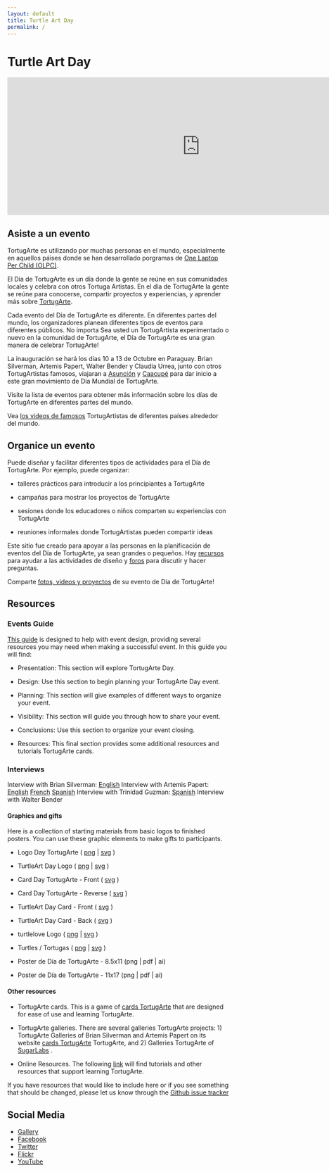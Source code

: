 ```yaml
---
layout: default
title: Turtle Art Day
permalink: /
---
```

# Turtle Art Day

<iframe width="876" height="313" frameborder="0" scrolling="no" marginheight="0" marginwidth="0" src="https://maps.google.es/maps?f=q&amp;source=s_q&amp;hl=es&amp;geocode=&amp;q=Colombia&amp;aq=0&amp;oq=colo&amp;sll=40.613952,-12.897949&amp;sspn=9.586657,19.753418&amp;ie=UTF8&amp;hq=&amp;hnear=Colombia&amp;ll=4.570868,-74.297333&amp;spn=0.012298,0.01929&amp;t=m&amp;z=14&amp;iwloc=lyrftr:m,10016110957384521445,4.623886,-74.082506&amp;output=embed"></iframe>

## Asiste a un evento

TortugArte es utilizando por muchas personas en el mundo, especialmente en aquellos páises donde se han desarrollado porgramas de <a class="HiperVerde" href="http://one.laptop.org/">One Laptop Per Child (OLPC)</a>. 

El Día de TortugArte es un día donde la gente se reúne en sus comunidades locales y celebra con otros Tortuga Artistas. En el día de TortugArte la gente se reúne para conocerse, compartir proyectos y experiencias, y aprender más sobre <a class="HiperVerde" href="http://wiki.sugarlabs.org/go/Activities/Turtle_Art">TortugArte</a>.

Cada evento del Día de TortugArte es diferente. En diferentes partes del mundo, los organizadores planean diferentes tipos de eventos para diferentes públicos. No importa Sea usted un TortugArtista experimentado o nuevo en la comunidad de TortugArte, el Día de TortugArte es una gran manera de celebrar TortugArte! 

La inauguración se hará los días 10 a 13 de Octubre en Paraguay. Brian Silverman, Artemis Papert, Walter Bender y Claudia Urrea, junto con otros TortugArtistas famosos, viajaran a <a class="HiperVerde" href="http://www.turtleartday.org/index.php/events/event/11">Asunción</a>  y <a class="HiperVerde" href="http://www.turtleartday.org/index.php/events/event/8">Caacupé</a> para dar inicio a este gran movimiento de Día Mundial de TortugArte. 

Visite la lista de eventos para obtener más información sobre los días de TortugArte en diferentes partes del mundo.

Vea <a class="HiperVerde" href="http://www.turtleartday.org/index.php/resources/resources">los videos de famosos</a> TortugArtistas de diferentes países alrededor del mundo.

## Organice un evento

Puede diseñar y facilitar diferentes tipos de actividades para el Día de TortugArte. Por ejemplo, puede organizar:

* talleres prácticos para introducir a los principiantes a TortugArte

* campañas para mostrar los proyectos de TortugArte

* sesiones donde los educadores o niños comparten su experiencias con TortugArte

* reuniones informales donde TortugArtistas pueden compartir ideas

Este sitio fue creado para apoyar a las personas en la planificación de eventos del Día de TortugArte, ya sean grandes o pequeños. Hay <a class="HiperVerde" href="http://www.turtleartday.org/index.php/resources/resources">recursos</a> para ayudar a las actividades de diseño y <a class="HiperVerde" href="http://www.turtleartday.org/index.php/media/forums">foros</a> para discutir y hacer preguntas.

Comparte <a class="HiperVerde" href="http://www.turtleartday.org/index.php/media/media">fotos, videos y proyectos</a> de su evento de Día de TortugArte!

## Resources

### Events Guide

[This guide](Guia_de_Eventos_TADay.pdf) is designed to help with event design, providing several resources you may need when making a successful event. 
In this guide you will find:
 
* Presentation: This section will explore TortugArte Day.

* Design: Use this section to begin planning your TortugArte Day event.  

* Planning: This section will give examples of different ways to organize your event.

* Visibility: This section will guide you through how to share your event. 

* Conclusions: Use this section to organize your event closing.

* Resources: This final section provides some additional resources and tutorials TortugArte cards.

### Interviews

Interview with Brian Silverman: [English](https://www.youtube.com/watch?v=FHDLRqGyONo)
Interview with Artemis Papert: [English](https://www.youtube.com/watch?v=lHEfedZiUgw) [French](https://www.youtube.com/watch?v=E6-6X5fQJ0c) [Spanish](https://www.youtube.com/watch?v=oNL6lVL8UEQ)
Interview with Trinidad Guzman: [Spanish](https://www.youtube.com/watch?v=gqW6KUShVe8)
Interview with Walter Bender 


#### Graphics and gifts	

Here is a collection of starting materials from basic logos to finished posters. You can use these graphic elements to make gifts to participants.	

* Logo Day TortugArte ( <a class="HiperAzul" href="/img/dia-tortugarte.png">png</a> | <a class="HiperAzul" href="/img/dia-de-tortugarte.svg">svg</a> )

* TurtleArt Day Logo ( <a class="HiperAzul" href="/img/turtle-day.png">png</a> | <a class="HiperAzul" href="/img/turtle-day.svg">svg</a> )

* Card Day TortugArte - Front ( <a class="HiperAzul" href="/img/postcard-front-es.svg">svg</a> )

* Card Day TortugArte - Reverse ( <a class="HiperAzul" href="/img/postcard-back-es.svg">svg</a> )

* TurtleArt Day Card - Front ( <a class="HiperAzul" href="/img/postcard-front-en.svg">svg</a> )

* TurtleArt Day Card - Back ( <a class="HiperAzul" href="/img/postcard-back-en.svg">svg</a> )

* turtlelove Logo ( <a class="HiperAzul" href="/img/turtle-love.png">png</a> | <a class="HiperAzul" href="/img/turtle-love.svg">svg</a> )

* Turtles / Tortugas ( <a class="HiperAzul" href="/img/turtles.png">png</a> | <a class="HiperAzul" href="/img/turtles.svg">svg</a> )

* Poster de Día de TortugArte - 8.5x11 (<a class="HiperAzul">png</a> | <a class="HiperAzul">pdf</a> | <a class="HiperAzul">ai</a>)<br />

* Poster de Día de TortugArte - 11x17 (<a class="HiperAzul">png</a> | <a class="HiperAzul">pdf</a> | <a class="HiperAzul">ai</a>)<br />

#### Other resources	


* TortugArte cards. This is a game of <a class="HiperAzul" href="http://wiki.sugarlabs.org/go/Activities/TurtleArt/Turtle_Cards">cards TortugArte</a> that are designed for ease of use and learning TortugArte.

* TortugArte galleries. There are several galleries TortugArte projects: 1) TortugArte Galleries of Brian Silverman and Artemis Papert on its website <a class="HiperAzul" href="http://tortugarte.org/galeria/index.html">cards TortugArte</a> TortugArte, and 2) Galleries TortugArte of <a class="HiperAzul" href="http://wiki.sugarlabs.org/go/Activities/TurtleArt/Gallery">SugarLabs</a> . 
  
* Online Resources. The following <a class="HiperAzul" href="http://wiki.sugarlabs.org/go/Activities/Turtle_Art/Tutorials">link</a> will find tutorials and other resources that support learning TortugArte.      
 
If you have resources that would like to include here or if you see something that should be changed, please let us know through the [Github issue tracker](https://github.com/sugarlabs/turtleartday.org/issues)

## Social Media

* [Gallery](http://wiki.sugarlabs.org/go/Activities/Turtle_Art/Gallery)
* [Facebook](https://www.facebook.com/TurtleArtists)
* [Twitter](https://twitter.com/hashtag/TurtleArtDay)
* [Flickr](https://www.flickr.com/groups/turtleartday)
* [YouTube](https://www.youtube.com/user/TurtleArtDay)
